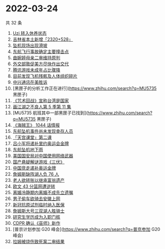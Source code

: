 # 2022-03-24

共 32 条

<!-- BEGIN -->
<!-- 最后更新时间 Thu Mar 24 2022 23:15:35 GMT+0800 (China Standard Time) -->

1. [Uzi 转入休养状态](https://www.zhihu.com/search?q=uzi)
1. [吉林省本土新增「2320+528」](https://www.zhihu.com/search?q=吉林疫情)
1. [坠机现场出现滑坡](https://www.zhihu.com/search?q=坠机现场山体滑坡)
1. [东航飞行事故确定主要撞击点](https://www.zhihu.com/search?q=确定坠机事故主要撞击点)
1. [曲婉婷母亲二审维持原判](https://www.zhihu.com/search?q=曲婉婷)
1. [外交部敦促美方尽快作出交代](https://www.zhihu.com/search?q=美方涉乌生物实验室)
1. [腾讯游戏未成年占比骤降](https://www.zhihu.com/search?q=腾讯游戏)
1. [目前发现飞机残骸及人体组织碎片](https://www.zhihu.com/search?q=东航飞行事故进展)
1. [中兴通讯在美胜诉](https://www.zhihu.com/search?q=中兴通讯)
1. [黑匣子的分析工作正在进行](https://www.zhihu.com/search?q=MU5735 黑匣子)
1. [《咒术回战》宣称台湾是国家](https://www.zhihu.com/search?q=咒术回战)
1. [画江湖之不良人第 5 季第 11 集](https://www.zhihu.com/search?q=画江湖之不良人)
1. [MU5735 航班其中一部黑匣子已找到](https://www.zhihu.com/search?q=MU5735 黑匣子)
1. [《海贼王》 1044 话情报](https://www.zhihu.com/search?q=海贼王1044)
1. [东航坠机事件尚未发现幸存人员](https://www.zhihu.com/search?q=暂未发现幸存人员)
1. [「天宫课堂」第二课](https://www.zhihu.com/search?q=天宫课堂)
1. [吕小军将递补里约奥运会金牌](https://www.zhihu.com/search?q=吕小军递补金牌)
1. [东航坠机地下雨](https://www.zhihu.com/search?q=东航坠机地下雨)
1. [美国国安局对中国使用网络武器](https://www.zhihu.com/search?q=美国国安局)
1. [国产悬疑解谜游戏《三伏》](https://www.zhihu.com/search?q=三伏)
1. [中国竞走递补奥运金牌](https://www.zhihu.com/search?q=竞走金牌)
1. [詹姆斯缺阵湖人负 76 人](https://www.zhihu.com/search?q=湖人)
1. [老人欲转账以继承富翁遗产](https://www.zhihu.com/search?q=老人被骗)
1. [欧文 43 分篮网遭逆转](https://www.zhihu.com/search?q=篮网)
1. [离婚冷静期内离婚不成先立遗嘱](https://www.zhihu.com/search?q=离婚冷静期遗嘱)
1. [男子偷车欲骑去安徽上网](https://www.zhihu.com/search?q=男子偷车上网)
1. [新冠抗原试剂临时纳入医保](https://www.zhihu.com/search?q=新冠抗原试剂)
1. [詹姆斯大号三双湖人胜骑士](https://www.zhihu.com/search?q=湖人)
1. [研究生学历成为入职门槛](https://www.zhihu.com/search?q=研究生学历)
1. [CDPR 确认《巫师》新作](https://www.zhihu.com/search?q=巫师3)
1. [普京计划参加 G20 峰会](https://www.zhihu.com/search?q=普京参加 G20 峰会)
1. [拉姆被烧伤致死案二审结果](https://www.zhihu.com/search?q=拉姆被烧伤致死案)

<!-- END -->
